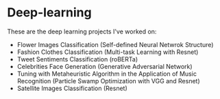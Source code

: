 # Deep-learning
These are the deep learning projects I've worked on:

- Flower Images Classification (Self-defined Neural Netwrok Structure)
- Fashion Clothes Classification (Multi-task Learning with Resnet)
- Tweet Sentiments Classification (roBERTa)
- Celebrities Face Generation (Generative Adversarial Network)
- Tuning with Metaheuristic Algorithm in the Application of Music Recognition (Particle Swamp Optimization with VGG and Resnet)
- Satellite Images Classification (Resnet)
